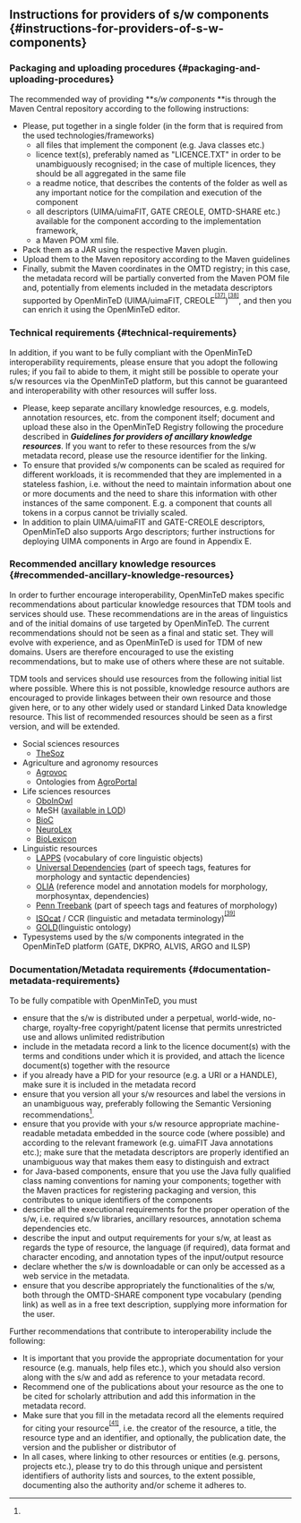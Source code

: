 ## Instructions for providers of s/w components {#instructions-for-providers-of-s-w-components}

### Packaging and uploading procedures {#packaging-and-uploading-procedures}

The recommended way of providing **_s/w components_ **is through the Maven Central repository according to the following instructions:

*   Please, put together in a single folder (in the form that is required from the used technologies/frameworks)
    *   all files that implement the component (e.g. Java classes etc.)
    *   licence text(s), preferably named as &quot;LICENCE.TXT&quot; in order to be unambiguously recognised; in the case of multiple licences, they should be all aggregated in the same file
    *   a readme notice, that describes the contents of the folder as well as any important notice for the compilation and execution of the component
    *   all descriptors (UIMA/uimaFIT, GATE CREOLE, OMTD-SHARE etc.) available for the component according to the implementation framework,
    *   a Maven POM xml file.
*   Pack them as a JAR using the respective Maven plugin.
*   Upload them to the Maven repository according to the Maven guidelines
*   Finally, submit the Maven coordinates in the OMTD registry; in this case, the metadata record will be partially converted from the Maven POM file and, potentially from elements included in the metadata descriptors supported by OpenMinTeD (UIMA/uimaFIT, CREOLE<sup><sup id="916464963798167-footnote-ref-37"><a href="#916464963798167-footnote-37">[37]</a></sup></sup>)<sup><sup id="916464963798167-footnote-ref-38"><a href="#916464963798167-footnote-38">[38]</a></sup></sup>, and then you can enrich it using the OpenMinTeD editor.

### ****Technical requirements**** {#technical-requirements}

In addition, if you want to be fully compliant with the OpenMinTeD interoperability requirements, please ensure that you adopt the following rules; if you fail to abide to them, it might still be possible to operate your s/w resources via the OpenMinTeD platform, but this cannot be guaranteed and interoperability with other resources will suffer loss.

*   Please, keep separate ancillary knowledge resources, e.g. models, annotation resources, etc. from the component itself; document and upload these also in the OpenMinTeD Registry following the procedure described in **_Guidelines for providers of ancillary knowledge resources_**. If you want to refer to these resources from the s/w metadata record, please use the resource identifier for the linking.
*   To ensure that provided s/w components can be scaled as required for different workloads, it is recommended that they are implemented in a stateless fashion, i.e. without the need to maintain information about one or more documents and the need to share this information with other instances of the same component. E.g. a component that counts all tokens in a corpus cannot be trivially scaled.
*   In addition to plain UIMA/uimaFIT and GATE-CREOLE descriptors, OpenMinTeD also supports Argo descriptors; further instructions for deploying UIMA components in Argo are found in Appendix E.

### ​Recommended ancillary knowledge resources {#recommended-ancillary-knowledge-resources}

In order to further encourage interoperability, OpenMinTeD makes specific recommendations about particular knowledge resources that TDM tools and services should use. These recommendations are in the areas of linguistics and of the initial domains of use targeted by OpenMinTeD. The current recommendations should not be seen as a final and static set. They will evolve with experience, and as OpenMinTeD is used for TDM of new domains. Users are therefore encouraged to use the existing recommendations, but to make use of others where these are not suitable.

TDM tools and services should use resources from the following initial list where possible. Where this is not possible, knowledge resource authors are encouraged to provide linkages between their own resource and those given here, or to any other widely used or standard Linked Data knowledge resource. This list of recommended resources should be seen as a first version, and will be extended.

*   Social sciences resources
    *   [TheSoz](http://www.gesis.org/en/services/research/thesauri-und-klassifikationen/social-science-thesaurus/)
*   Agriculture and agronomy resources
    *   [Agrovoc](http://aims.fao.org/agrovoc)
    *   Ontologies from [AgroPortal](http://agroportal.lirmm.fr/)
*   Life sciences resources
    *   [OboInOwl](http://purl.org/obo/owl/oboInOwl)
    *   MeSH ([available in LOD](http://hhs.github.io/meshrdf/))
    *   [BioC](http://bioc.sourceforge.net/)
    *   [NeuroLex](http://www.neurolex.org/)
    *   [BioLexicon](http://catalog.elra.info/product_info.php?products_id=1113)
*   Linguistic resources
    *   [LAPPS](http://vocab.lappsgrid.org/) (vocabulary of core linguistic objects)
    *   [Universal Dependencies](http://universaldependencies.org) (part of speech tags, features for morphology and syntactic dependencies)
    *   [OLIA](http://acoli.cs.uni-frankfurt.de/resources/olia/) (reference model and annotation models for morphology, morphosyntax, dependencies)
    *   [Penn Treebank](http://repository.upenn.edu/cgi/viewcontent.cgi?article=1603&context=cis_reports) (part of speech tags and features of morphology)
    *   [ISOcat](http://www.isocat.org/) / CCR (linguistic and metadata terminology)<sup><sup id="916464963798167-footnote-ref-39"><a href="#916464963798167-footnote-39">[39]</a></sup></sup>
    *   [GOLD](http://linguistics-ontology.org/version)(linguistic ontology)
*   Typesystems used by the s/w components integrated in the OpenMinTeD platform (GATE, DKPRO, ALVIS, ARGO and ILSP)

### ****Documentation/Metadata requirements**** {#documentation-metadata-requirements}

To be fully compatible with OpenMinTeD, you must

*   ensure that the s/w is distributed under a perpetual, world-wide, no-charge, royalty-free copyright/patent license that permits unrestricted use and allows unlimited redistribution
*   include in the metadata record a link to the licence document(s) with the terms and conditions under which it is provided, and attach the licence document(s) together with the resource
*   if you already have a PID for your resource (e.g. a URI or a HANDLE), make sure it is included in the metadata record
*   ensure that you version all your s/w resources and label the versions in an unambiguous way, preferably following the Semantic Versioning recommendations[^40].
*   ensure that you provide with your s/w resource appropriate machine-readable metadata embedded in the source code (where possible) and according to the relevant framework (e.g. uimaFIT Java annotations etc.); make sure that the metadata descriptors are properly identified an unambiguous way that makes them easy to distinguish and extract
*   for Java-based components, ensure that you use the Java fully qualified class naming conventions for naming your components; together with the Maven practices for registering packaging and version, this contributes to unique identifiers of the components
*   describe all the executional requirements for the proper operation of the s/w, i.e. required s/w libraries, ancillary resources, annotation schema dependencies etc.
*   describe the input and output requirements for your s/w, at least as regards the type of resource, the language (if required), data format and character encoding, and annotation types of the input/output resource
*   declare whether the s/w is downloadable or can only be accessed as a web service in the metadata.
*   ensure that you describe appropriately the functionalities of the s/w, both through the OMTD-SHARE component type vocabulary (pending link) as well as in a free text description, supplying more information for the user.

Further recommendations that contribute to interoperability include the following:

*   It is important that you provide the appropriate documentation for your resource (e.g. manuals, help files etc.), which you should also version along with the s/w and add as reference to your metadata record.
*   Recommend one of the publications about your resource as the one to be cited for scholarly attribution and add this information in the metadata record.
*   Make sure that you fill in the metadata record all the elements required for citing your resource<sup><sup id="916464963798167-footnote-ref-41"><a href="#916464963798167-footnote-41">[41]</a></sup></sup>, i.e. the creator of the resource, a title, the resource type and an identifier, and optionally, the publication date, the version and the publisher or distributor of
*   In all cases, where linking to other resources or entities (e.g. persons, projects etc.), please try to do this through unique and persistent identifiers of authority lists and sources, to the extent possible, documenting also the authority and/or scheme it adheres to.

[^37]: Details of GATE descriptors can be found at

[^38]: Mappings between the OMTD-SHARE and the Maven, UIMA/uimaFIT and CREOLE descriptors are included in _Section 5.2.2.3 – Recommended schema for s/w resources - Detailed presentation_

[^39]: ISOcat has redently moved to the

[^40]: 

[^41]: For citation, OpenMinTeD endorses the